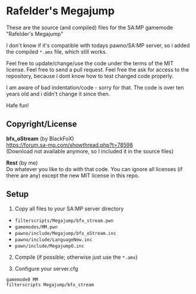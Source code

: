 # Rafelder's Megajump

These are the source (and compiled) files for the SA:MP gamemode "Rafelder's Megajump"

I don't know if it's compatible with todays pawno/SA:MP server, so i added the compiled `*.amx` file, which still works.

Feel free to update/change/use the code under the terms of the MIT license. Feel free to send a pull request. Feel free the ask for access to the repository, because i dont know how to test changed code properly.

I am aware of bad indentation/code - sorry for that. The code is over ten years old and i didn't change it since then.

Hafe fun!

## Copyright/License

__bfx_oStream__ (by BlackFoX)  
https://forum.sa-mp.com/showthread.php?t=78598  
(Download not available anymore, so I included it in the source files)

__Rest__ (by me)  
Do whatever you like to do with that code. You can ignore all licenses (if there are any) except the new MIT license in this repo.

## Setup

1) Copy all files to your SA:MP server directory
- `filterscripts/Megajump/bfx_stream.pwn`
- `gamemodes/MM.pwn`
- `pawno/include/Megajump/bfx_oStream.inc`
- `pawno/include/LanguageNew.inc`
- `pawn/include/MegajumpO.inc`

2) Compile (if possible; otherwise just use the `*.amx`)

3) Configure your server.cfg

```
gamemode0 MM
filterscripts Megajump/bfx_stream
```